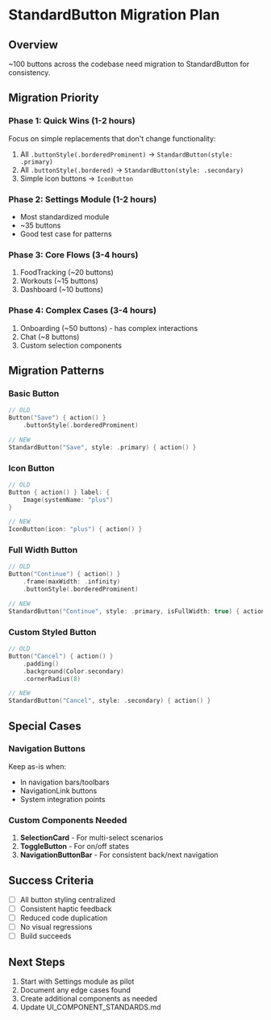 # StandardButton Migration Plan

## Overview
~100 buttons across the codebase need migration to StandardButton for consistency.

## Migration Priority

### Phase 1: Quick Wins (1-2 hours)
Focus on simple replacements that don't change functionality:
1. All `.buttonStyle(.borderedProminent)` → `StandardButton(style: .primary)`
2. All `.buttonStyle(.bordered)` → `StandardButton(style: .secondary)`
3. Simple icon buttons → `IconButton`

### Phase 2: Settings Module (1-2 hours)
- Most standardized module
- ~35 buttons
- Good test case for patterns

### Phase 3: Core Flows (3-4 hours)
1. FoodTracking (~20 buttons)
2. Workouts (~15 buttons)
3. Dashboard (~10 buttons)

### Phase 4: Complex Cases (3-4 hours)
1. Onboarding (~50 buttons) - has complex interactions
2. Chat (~8 buttons)
3. Custom selection components

## Migration Patterns

### Basic Button
```swift
// OLD
Button("Save") { action() }
    .buttonStyle(.borderedProminent)

// NEW
StandardButton("Save", style: .primary) { action() }
```

### Icon Button
```swift
// OLD
Button { action() } label: {
    Image(systemName: "plus")
}

// NEW
IconButton(icon: "plus") { action() }
```

### Full Width Button
```swift
// OLD
Button("Continue") { action() }
    .frame(maxWidth: .infinity)
    .buttonStyle(.borderedProminent)

// NEW
StandardButton("Continue", style: .primary, isFullWidth: true) { action() }
```

### Custom Styled Button
```swift
// OLD
Button("Cancel") { action() }
    .padding()
    .background(Color.secondary)
    .cornerRadius(8)

// NEW
StandardButton("Cancel", style: .secondary) { action() }
```

## Special Cases

### Navigation Buttons
Keep as-is when:
- In navigation bars/toolbars
- NavigationLink buttons
- System integration points

### Custom Components Needed
1. **SelectionCard** - For multi-select scenarios
2. **ToggleButton** - For on/off states
3. **NavigationButtonBar** - For consistent back/next navigation

## Success Criteria
- [ ] All button styling centralized
- [ ] Consistent haptic feedback
- [ ] Reduced code duplication
- [ ] No visual regressions
- [ ] Build succeeds

## Next Steps
1. Start with Settings module as pilot
2. Document any edge cases found
3. Create additional components as needed
4. Update UI_COMPONENT_STANDARDS.md